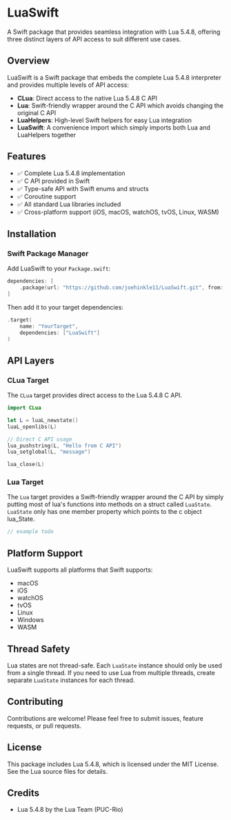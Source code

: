 # LuaSwift

A Swift package that provides seamless integration with Lua 5.4.8, offering three distinct layers of API access to suit different use cases.

## Overview

LuaSwift is a Swift package that embeds the complete Lua 5.4.8 interpreter and provides multiple levels of API access:

- **CLua**: Direct access to the native Lua 5.4.8 C API
- **Lua**: Swift-friendly wrapper around the C API which avoids changing the original C API
- **LuaHelpers**: High-level Swift helpers for easy Lua integration
- **LuaSwift**: A convenience import which simply imports both Lua and LuaHelpers together

## Features

- ✅ Complete Lua 5.4.8 implementation
- ✅ C API provided in Swift
- ✅ Type-safe API with Swift enums and structs
- ✅ Coroutine support
- ✅ All standard Lua libraries included
- ✅ Cross-platform support (iOS, macOS, watchOS, tvOS, Linux, WASM)

## Installation

### Swift Package Manager

Add LuaSwift to your `Package.swift`:

```swift
dependencies: [
    .package(url: "https://github.com/joehinkle11/LuaSwift.git", from: "1.0.0")
]
```

Then add it to your target dependencies:

```swift
.target(
    name: "YourTarget",
    dependencies: ["LuaSwift"]
)
```

## API Layers

### CLua Target

The `CLua` target provides direct access to the Lua 5.4.8 C API.

```swift
import CLua

let L = luaL_newstate()
luaL_openlibs(L)

// Direct C API usage
lua_pushstring(L, "Hello from C API")
lua_setglobal(L, "message")

lua_close(L)
```

### Lua Target

The `Lua` target provides a Swift-friendly wrapper around the C API by simply putting most of lua's functions into methods on a struct called `LuaState`. `LuaState` only has one member property which points to the c object lua_State.

```swift
// example todo
```

## Platform Support

LuaSwift supports all platforms that Swift supports:
- macOS
- iOS
- watchOS
- tvOS
- Linux
- Windows
- WASM

## Thread Safety

Lua states are not thread-safe. Each `LuaState` instance should only be used from a single thread. If you need to use Lua from multiple threads, create separate `LuaState` instances for each thread.

## Contributing

Contributions are welcome! Please feel free to submit issues, feature requests, or pull requests.

## License

This package includes Lua 5.4.8, which is licensed under the MIT License. See the Lua source files for details.

## Credits

- Lua 5.4.8 by the Lua Team (PUC-Rio)


